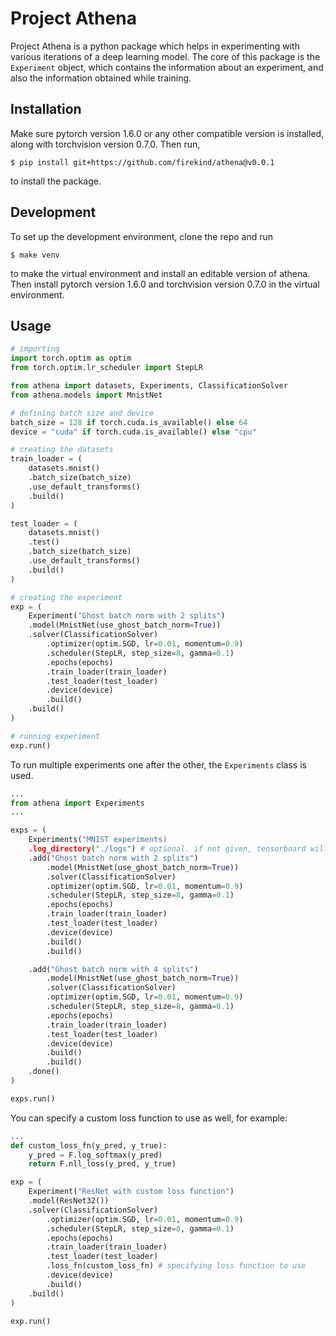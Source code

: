 # Project Athena

Project Athena is a python package which helps in experimenting with various iterations of a deep learning model. The core of this package is the `Experiment` object, which contains the information about an experiment, and also the information obtained while training.

## Installation

Make sure pytorch version 1.6.0 or any other compatible version is installed, along with torchvision version 0.7.0. Then run,

```
$ pip install git+https://github.com/firekind/athena@v0.0.1
```
to install the package.

## Development

To set up the development environment, clone the repo and run

```
$ make venv
```

to make the virtual environment and install an editable version of athena. Then install pytorch version 1.6.0 and torchvision version 0.7.0 in the virtual environment.

## Usage

```python
# importing
import torch.optim as optim
from torch.optim.lr_scheduler import StepLR

from athena import datasets, Experiments, ClassificationSolver
from athena.models import MnistNet

# defining batch size and device
batch_size = 128 if torch.cuda.is_available() else 64
device = "cuda" if torch.cuda.is_available() else "cpu"

# creating the datasets 
train_loader = (
    datasets.mnist()
    .batch_size(batch_size)
    .use_default_transforms()
    .build()
)

test_loader = (
    datasets.mnist()
    .test()
    .batch_size(batch_size)
    .use_default_transforms()
    .build()
)

# creating the experiment
exp = (
    Experiment("Ghost batch norm with 2 splits")
    .model(MnistNet(use_ghost_batch_norm=True))
    .solver(ClassificationSolver)
        .optimizer(optim.SGD, lr=0.01, momentum=0.9)
        .scheduler(StepLR, step_size=8, gamma=0.1)
        .epochs(epochs)
        .train_loader(train_loader)
        .test_loader(test_loader)
        .device(device)
        .build()
    .build()
)

# running experiment
exp.run()
```

To run multiple experiments one after the other, the `Experiments` class is used.

```python
...
from athena import Experiments
...

exps = (
    Experiments("MNIST experiments)
    .log_directory("./logs") # optional. if not given, tensorboard will not be used.
    .add("Ghost batch norm with 2 splits")
        .model(MnistNet(use_ghost_batch_norm=True))
        .solver(ClassificationSolver)
        .optimizer(optim.SGD, lr=0.01, momentum=0.9)
        .scheduler(StepLR, step_size=8, gamma=0.1)
        .epochs(epochs)
        .train_loader(train_loader)
        .test_loader(test_loader)
        .device(device)
        .build()
        .build()

    .add("Ghost batch norm with 4 splits")
        .model(MnistNet(use_ghost_batch_norm=True))
        .solver(ClassificationSolver)
        .optimizer(optim.SGD, lr=0.01, momentum=0.9)
        .scheduler(StepLR, step_size=8, gamma=0.1)
        .epochs(epochs)
        .train_loader(train_loader)
        .test_loader(test_loader)
        .device(device)
        .build()
        .build()
    .done()
)

exps.run()
```

You can specify a custom loss function to use as well, for example:

```python
...
def custom_loss_fn(y_pred, y_true):
    y_pred = F.log_softmax(y_pred)
    return F.nll_loss(y_pred, y_true)

exp = (
    Experiment("ResNet with custom loss function")
    .model(ResNet32())
    .solver(ClassificationSolver)
        .optimizer(optim.SGD, lr=0.01, momentum=0.9)
        .scheduler(StepLR, step_size=8, gamma=0.1)
        .epochs(epochs)
        .train_loader(train_loader)
        .test_loader(test_loader)
        .loss_fn(custom_loss_fn) # specifying loss function to use
        .device(device)
        .build()
    .build()
)

exp.run()
```